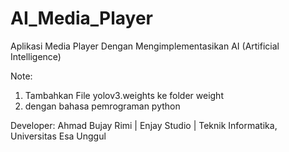 # AI_Media_Player
Aplikasi Media Player Dengan Mengimplementasikan AI (Artificial Intelligence)

Note:
1. Tambahkan File yolov3.weights ke folder weight
2. dengan bahasa pemrograman python

Developer: Ahmad Bujay Rimi | Enjay Studio
| Teknik Informatika, Universitas Esa Unggul
